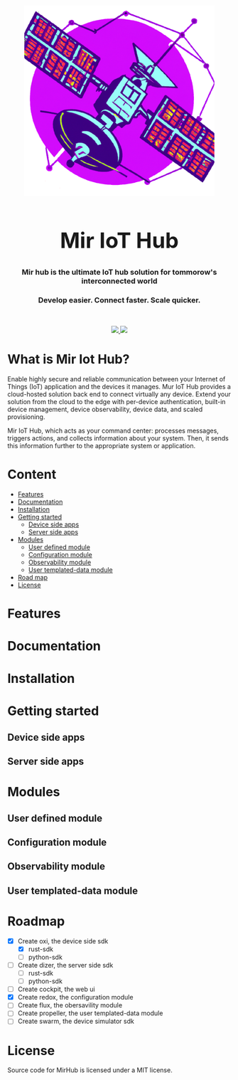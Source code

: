 
<p align="center">
<img src="./images/mir_alpha.png" alt="mir logo" style="width:428px;"/>
</p>

<h1 align="center" style="font-size: 48px;">Mir IoT Hub</h1>
<h3 align="center">Mir hub is the ultimate IoT hub solution for tommorow's interconnected world
</h3>
<h3 align="center">Develop easier. Connect faster. Scale quicker.
</h3>

<br/>
<p align="center">
  <a href="https://github.com/maxthom/mir/blob/master/LICENSE">
    <img src="https://img.shields.io/github/license/maxthom/mir">
  </a>
  <img src="https://img.shields.io/github/repo-size/maxthom/mir">
</p>

# What is Mir Iot Hub?

Enable highly secure and reliable communication between your Internet of Things (IoT) application and the devices it manages. Mur IoT Hub provides a cloud-hosted solution back end to connect virtually any device. Extend your solution from the cloud to the edge with per-device authentication, built-in device management, device observability, device data, and scaled provisioning.

Mir IoT Hub, which acts as your command center: processes messages, triggers actions, and collects information about your system. Then, it sends this information further to the appropriate system or application.

# Content

- [Features](#features)
- [Documentation](#documentation)
- [Installation](#installation)
- [Getting started](#getting-started)
  - [Device side apps](#device-side-apps)
  - [Server side apps](#server-side-apps)
- [Modules](#modules)
  - [User defined module](#user-defined-module)
  - [Configuration module](#configuration-module)
  - [Observability module](#observability-module)
  - [User templated-data module](#user-templated-data-module)
- [Road map](#roadmap)
- [License](#license)

# Features

# Documentation

# Installation

# Getting started

## Device side apps

## Server side apps

# Modules

## User defined module

## Configuration module

## Observability module

## User templated-data module

# Roadmap

- [x] Create oxi, the device side sdk
  - [x] rust-sdk
  - [ ] python-sdk
- [ ] Create dizer, the server side sdk
  - [ ] rust-sdk
  - [ ] python-sdk
- [ ] Create cockpit, the web ui
- [x] Create redox, the configuration module
- [ ] Create flux, the obersavility module
- [ ] Create propeller, the user templated-data module
- [ ] Create swarm, the device simulator sdk

# License

Source code for MirHub is licensed under a MIT license.